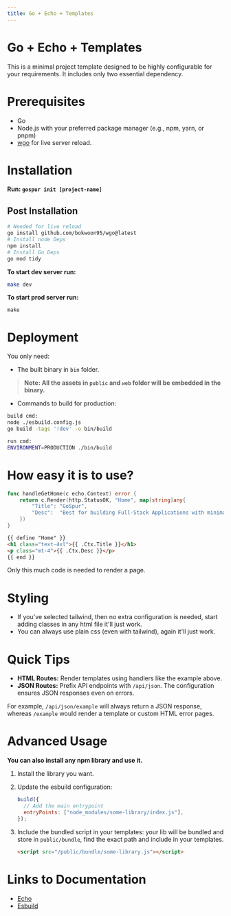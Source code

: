 ```yaml
---
title: Go + Echo + Templates
---
```


# Go + Echo + Templates

This is a minimal project template designed to be highly configurable for your requirements. It includes only two essential dependency.

# Prerequisites

- Go
- Node.js with your preferred package manager (e.g., npm, yarn, or pnpm)
- [wgo](https://github.com/bokwoon95/wgo) for live server reload.

# Installation

**Run: `gospur init [project-name]`**

## Post Installation

```sh
# Needed for live reload
go install github.com/bokwoon95/wgo@latest
# Install node Deps
npm install
# Install Go Deps
go mod tidy
```

**To start dev server run:**

```sh
make dev
```

**To start prod server run:**

```
make
```

# Deployment

You only need:

- The built binary in `bin` folder.

> **Note: All the assets in `public` and `web` folder will be embedded in the binary.**

- Commands to build for production:
```sh
build cmd:
node ./esbuild.config.js
go build -tags '!dev' -o bin/build

run cmd: 
ENVIRONMENT=PRODUCTION ./bin/build
```

# How easy it is to use?

```go
func handleGetHome(c echo.Context) error {
	return c.Render(http.StatusOK, "Home", map[string]any{
		"Title": "GoSpur",
		"Desc":  "Best for building Full-Stack Applications with minimal JavaScript",
	})
}
```

```html
{{ define "Home" }}
<h1 class="text-4xl">{{ .Ctx.Title }}</h1>
<p class="mt-4">{{ .Ctx.Desc }}</p>
{{ end }}
```

Only this much code is needed to render a page.

# Styling

- If you've selected tailwind, then no extra configuration is needed, start adding classes in any html file it'll just work.
- You can always use plain css (even with tailwind), again it'll just work.

# Quick Tips

- **HTML Routes:** Render templates using handlers like the example above.
- **JSON Routes:** Prefix API endpoints with `/api/json`. The configuration ensures JSON responses even on errors.

For example, `/api/json/example` will always return a JSON response, whereas `/example` would render a template or custom HTML error pages.

# Advanced Usage

**You can also install any npm library and use it.**

1.  Install the library you want.
2.  Update the esbuild configuration:

    ```js
    build({
      // Add the main entrypoint
      entryPoints: ["node_modules/some-library/index.js"],
    });
    ```

3.  Include the bundled script in your templates:
    your lib will be bundled and store in `public/bundle`, find the exact path and include in your templates.

    ```html
    <script src="/public/bundle/some-library.js"></script>
    ```

# Links to Documentation

- [Echo](https://echo.labstack.com)
- [Esbuild](https://esbuild.github.io)